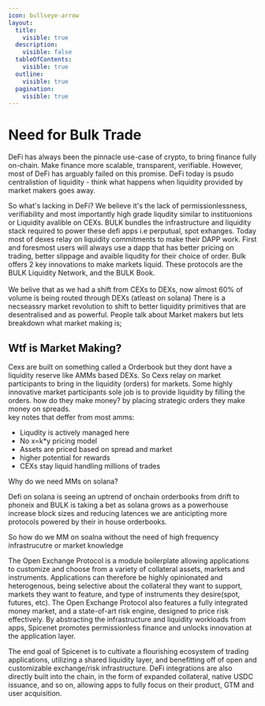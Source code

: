 ```yaml
---
icon: bullseye-arrow
layout:
  title:
    visible: true
  description:
    visible: false
  tableOfContents:
    visible: true
  outline:
    visible: true
  pagination:
    visible: true
---
```


# Need for Bulk Trade

DeFi has always been the pinnacle use-case of crypto, to bring finance fully on-chain. Make finance more scalable, transparent, verifiable. However, most of DeFi has arguably failed on this promise. DeFi today is psudo centralistion of liquidity - think what happens when liquidity provided by market makers goes away.&#x20;

So what's lacking in DeFi? We believe it's the lack of permissionlessness, verifiability and most importantly high grade liqudity similar to instituonions or Liquidity avalible on CEXs. BULK bundles the infrastructure and liquidity stack required to power these defi apps i.e perputual, spot exhanges. Today most of dexes relay on liquidity commitments to make their DAPP work. First and foresmost users will always use a dapp that has better pricing on trading, better slippage and avaible liqudity for their choice of order. Bulk offers 2 key innovations to make markets liquid. These protocols are the BULK Liquidity Network, and the BULK Book.\
\
We belive that as we had a shift from CEXs to DEXs, now almost 60% of volume is being routed through DEXs (atleast on solana) There is a necseassry market revolution to shift to better liquidity primitives that are desentralised and as powerful. People talk about Market makers but lets breakdown what market making is;

## Wtf is Market Making?

Cexs are built on something called a Orderbook but they dont have a liquidity reserve like AMMs based DEXs. So Cexs relay on market participants to bring in the liquidity (orders) for markets. Some highly innovative market participants sole job is to provide liquidity by filling the orders. how do they make money? by placing strategic orders they make money on spreads. \
key notes that deffer from most amms:

* Liqudity is actively managed here
* No x=k\*y pricing model&#x20;
* Assets are priced based on spread and market
* higher potential for rewards
* CEXs stay liquid handling millions of trades&#x20;

Why do we need MMs on solana?

Defi on solana is seeing an uptrend of onchain orderbooks from drift to phoneix and BULK is taking a bet as solana grows as a powerhouse increase block sizes and reducing latences we are anticipting more protocols powered by their in house orderbooks.&#x20;

So how do we MM on soalna without the need of high frequency infrastrucutre or market knowledge&#x20;





The Open Exchange Protocol is a module boilerplate allowing applications to customize and choose from a variety of collateral assets, markets and instruments. Applications can therefore be highly opinionated and heterogenous, being selective about the collateral they want to support, markets they want to feature, and type of instruments they desire(spot, futures, etc). The Open Exchange Protocol also features a fully integrated money market, and a state-of-art risk engine, designed to price risk effectively. By abstracting the infrastructure and liquidity workloads from apps, Spicenet promotes permissionless finance and unlocks innovation at the application layer.

The end goal of Spicenet is to cultivate a flourishing ecosystem of trading applications, utilizing a shared liquidity layer, and benefitting off of open and customizable exchange/risk infrastructure. DeFi integrations are also directly built into the chain, in the form of expanded collateral, native USDC issuance, and so on, allowing apps to fully focus on their product, GTM and user acquisition.
